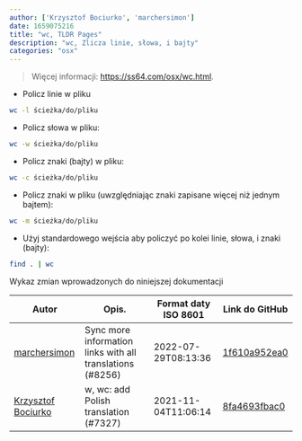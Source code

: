 ```yaml
---
author: ['Krzysztof Bociurko', 'marchersimon']
date: 1659075216
title: "wc, TLDR Pages"
description: "wc, Zlicza linie, słowa, i bajty"
categories: "osx"
---
```

> Więcej informacji: <https://ss64.com/osx/wc.html>.

- Policz linie w pliku

```bash
wc -l ścieżka/do/pliku
```

- Policz słowa w pliku:

```bash
wc -w ścieżka/do/pliku
```

- Policz znaki (bajty) w pliku:

```bash
wc -c ścieżka/do/pliku
```

- Policz znaki w pliku (uwzględniając znaki zapisane więcej niż jednym bajtem):

```bash
wc -m ścieżka/do/pliku
```

- Użyj standardowego wejścia aby policzyć po kolei linie, słowa, i znaki (bajty):

```bash
find . | wc
```
Wykaz zmian wprowadzonych do niniejszej dokumentacji


Autor | Opis. | Format daty ISO 8601 | Link do GitHub
------|-----|-----|-----
[marchersimon](mailto:50295997+marchersimon@users.noreply.github.com) | Sync more information links with all translations (#8256) | 2022-07-29T08:13:36 | [1f610a952ea0](https://github.com/tldr-pages/tldr/commit/1f610a952ea0d53e0a1bdbd1246ef81f24db2f3f)
[Krzysztof Bociurko](mailto:chanibal@users.noreply.github.com) | w, wc: add Polish translation (#7327) | 2021-11-04T11:06:14 | [8fa4693fbac0](https://github.com/tldr-pages/tldr/commit/8fa4693fbac038dc16c8ed23f5006912abea7ee3)

